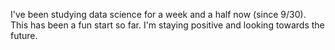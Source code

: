 I've been studying data science for a week and a half now (since 9/30). This has been a fun start so far. I'm staying positive and looking towards the future.
